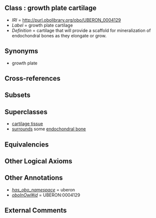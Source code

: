 
## Class : growth plate cartilage

 * *IRI* = http://purl.obolibrary.org/obo/UBERON_0004129
 * *Label* = growth plate cartilage
 * *Definition* = cartilage that will provide a scaffold for mineralization of endochondral bones as they elongate or grow.

## Synonyms

 * growth plate

## Cross-references


## Subsets


## Superclasses

 * [cartilage tissue](../../UBERON/18/UBERON_0002418.md)
 * [surrounds](../../RO/21/RO_0002221.md) some [endochondral bone](../../UBERON/13/UBERON_0002513.md)

## Equivalencies


## Other Logical Axioms


## Other Annotations

 * *[has_obo_namespace](../../ce/oboInOwl#hasOBONamespace.md)* = uberon
 * *[oboInOwl#id](../../id/oboInOwl#id.md)* = UBERON:0004129

## External Comments

